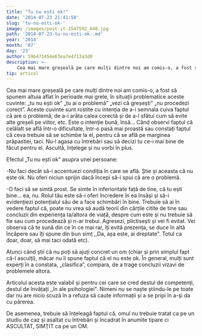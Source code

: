 ```yaml
---
title: "Tu nu ești ok!"
date: '2014-07-23 21:41:58'
slug: 'tu-nu-esti-ok-'
image: /images/post-it-1547592_640.jpg
path: '2014-07-23-tu-nu-esti-ok-.md'
year: '2014'
month: '07'
day: '23'
author: 59b473454e63ea7e4713a3d0
description: >-
    Cea mai mare greșeală pe care mulți dintre noi am comis-o, a fost să spunem altuia aflat în perioade mai grele, în situații problematice aceste cuvinte  „tu nu ești ok” „tu ai o problemă” „vezi că gre
tip: articol
---
```

<div class="kg-card-markdown"><p>Cea mai mare greșeală pe care mulți dintre noi am comis-o, a fost să spunem altuia aflat în perioade mai grele, în situații problematice aceste cuvinte: „tu nu ești ok” „tu ai o problemă” „vezi că greșești” „nu procedezi corect”. Aceste cuvinte sunt rostite cu intenția de a-i semnala cuiva faptul că are o problemă, de a-i arăta calea corectă și de a-l sfătui cum să evite alte greșeli pe viitor, etc. Este o intenție bună, însă... Când observi faptul că celălalt se află într-o dificultate, într-o pasă mai proastă sau constați faptul că ceva trebuie să se schimbe la el, pentru că se află pe marginea prăpastiei, taci. Nu-l agasa cu întrebări sau să decizi tu ce-i mai bine de făcut pentru el. Ascultă, înțelege și nu vorbi în plus. </p>
<p>Efectul „Tu nu ești ok” asupra unei persoane:</p>
<p>-Nu faci decât să-i accentuezi condiția în care se află. Știe și aceasta că nu este ok. Nu oferi niciun sprijin dacă începi să-i spui că are o problemă.</p>
<p>-O faci să se simtă prost. Se simte în inferioritate față de tine, că tu ești bine... ea, nu. Rolul tău este să-i oferi încredere în ea însăși și să-i evidențiezi potențialul său de a face schimbări în bine. Trebuie să ai în vedere faptul că, poate nu vrea să audă teorii din cărțile citite de tine sau concluzii din experiența ta/altora de viață, despre cum este și nu trebuie să fie sau cum procedează și n-ar trebui. Agresezi, plictisești și vei fi evitat. Vei observa că te sună din ce în ce mai rar, îți evită prezența, se duce în altă încăpere sau îți spune din bun simț ,,Da, așa este, ai dreptate". Totul ca doar, doar, să mai taci odată etc).</p>
<p>Atunci când știi că nu poți să ajuți concret un om (chiar și prin simplul fapt că-l asculți), măcar nu îi spune faptul că el nu este ok. În general, mulți sunt experți în a constata, „clasifica”, compara, de a trage concluzii vizavi de problemele altora.</p>
<p>Articolul acesta este valabil și pentru cei care se cred destul de competenți, destul de învățați ,,în ale psihologiei". Nimeni nu se naște știindu-le pe toate dar nu are nicio scuză în a refuza să caute informații și a se pripi în a-și da cu părerea.</p>
<p>De asemenea, trebuie să înțeleagă faptul că, omul nu trebuie tratat ca pe un studiu de caz și asaltat cu întrebări și încadrat în anumite tipare ci ASCULTAT, SIMȚIT ca pe un OM.</p>
</div>
    